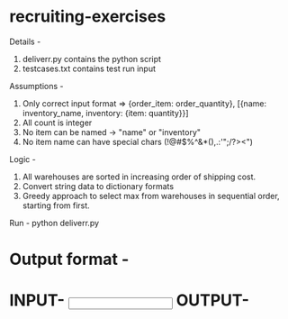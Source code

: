 # recruiting-exercises

Details - 
1. deliverr.py contains the python script
2. testcases.txt contains test run input

Assumptions - 
1. Only correct input format => {order_item: order_quantity}, [{name: inventory_name, inventory: {item: quantity}}]
2. All count is integer 
3. No item can be named -> "name" or "inventory"
4. No item name can have special chars (!@#$%^&*(),.:'";/?><")

Logic - 
1. All warehouses are sorted in increasing order of shipping cost.
2. Convert string data to dictionary formats
3. Greedy approach to select max from warehouses in sequential order, starting from first.

Run -
python deliverr.py

Output format - 
=================================================================
INPUT-
<input from testcases.txt>
OUTPUT-
<Output generated after processing>
=================================================================
